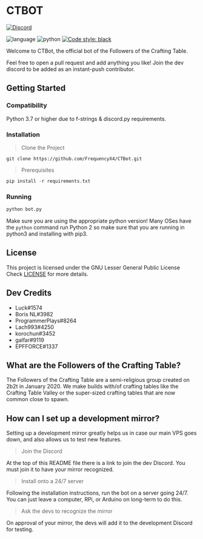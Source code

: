 # CTBOT
[![Discord](https://img.shields.io/discord/672129232146661377)](https://discord.gg/vJGBSnW)

![language](https://img.shields.io/badge/language-python-blue)
![python](https://img.shields.io/badge/python-3.7%20|%203.8%20|%203.9-blue)
[![Code style: black](https://img.shields.io/badge/code%20style-black-000000.svg)](https://github.com/psf/black)

Welcome to CTBot, the official bot of the Followers of the Crafting Table.

Feel free to open a pull request and add anything you like! 
Join the dev discord to be added as an instant-push contributor.

## Getting Started

### Compatibility
Python 3.7 or higher due to f-strings & discord.py requirements.

### Installation
> Clone the Project
```
git clone https://github.com/FrequencyX4/CTBot.git
```
> Prerequisites
```py
pip install -r requirements.txt
```
### Running
```py
python bot.py
```

Make sure you are using the appropriate python version! Many OSes have the `python` command run Python 2 so make sure that you are running in python3 and installing with pip3.

## License
This project is licensed under the GNU Lesser General Public License  
Check [LICENSE](https://github.com/FrequencyX4/CTBot/blob/master/LICENSE)
for more details.


## Dev Credits
- Luck#1574
- Boris NL#3982
- ProgrammerPlays#8264
- Lach993#4250
- korochun#3452
- galfar#9119
- EPFFORCE#1337


## What are the Followers of the Crafting Table?
The Followers of the Crafting Table are a semi-religious group created on 2b2t 
in January 2020. We make builds with/of crafting tables like the Crafting Table 
Valley or the super-sized crafting tables that are now common close to spawn. 

## How can I set up a development mirror?
Setting up a development mirror greatly helps us in case our main VPS goes down, and also allows us to test new features.
> Join the Discord

At the top of this README file there is a link to join the dev Discord. You must join it to have your mirror recognized.

> Install onto a 24/7 server

Following the installation instructions, run the bot on a server going 24/7. You can just leave a computer, RPi, or Arduino on long-term to do this.

> Ask the devs to recognize the mirror

On approval of your mirror, the devs will add it to the development Discord for testing.
